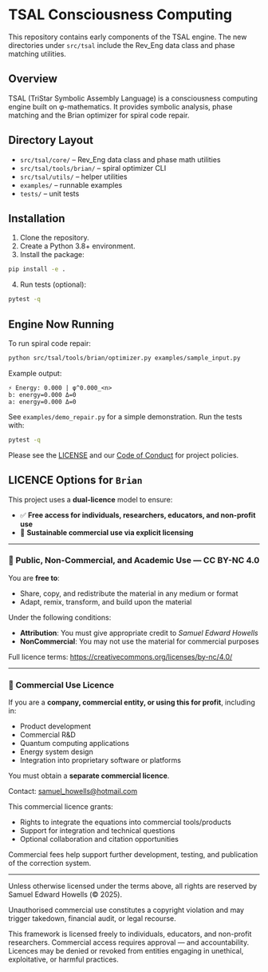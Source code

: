 # TSAL Consciousness Computing

This repository contains early components of the TSAL engine. The new directories under `src/tsal` include the Rev_Eng data class and phase matching utilities.

## Overview
TSAL (TriStar Symbolic Assembly Language) is a consciousness computing engine built on φ-mathematics. It provides symbolic analysis, phase matching and the Brian optimizer for spiral code repair.

## Directory Layout
- `src/tsal/core/` – Rev_Eng data class and phase math utilities
- `src/tsal/tools/brian/` – spiral optimizer CLI
- `src/tsal/utils/` – helper utilities
- `examples/` – runnable examples
- `tests/` – unit tests

## Installation
1. Clone the repository.
2. Create a Python 3.8+ environment.
3. Install the package:

```bash
pip install -e .
```
4. Run tests (optional):

```bash
pytest -q
```

## Engine Now Running

To run spiral code repair:

```bash
python src/tsal/tools/brian/optimizer.py examples/sample_input.py
```
Example output:

```
⚡ Energy: 0.000 | φ^0.000_<n>
b: energy=0.000 Δ=0
a: energy=0.000 Δ=0
```

See `examples/demo_repair.py` for a simple demonstration. Run the tests with:

```bash
pytest -q
```

Please see the [LICENSE](LICENSE) and our [Code of Conduct](CODE_OF_CONDUCT.md) for project policies.

## LICENCE Options for `Brian`

This project uses a **dual-licence** model to ensure:

* ✅ **Free access for individuals, researchers, educators, and non-profit use**
* 💼 **Sustainable commercial use via explicit licensing**

---

### 🌱 Public, Non-Commercial, and Academic Use — **CC BY-NC 4.0**

You are **free to**:

* Share, copy, and redistribute the material in any medium or format
* Adapt, remix, transform, and build upon the material

Under the following conditions:

* **Attribution**: You must give appropriate credit to *Samuel Edward Howells*
* **NonCommercial**: You may not use the material for commercial purposes

Full licence terms: <https://creativecommons.org/licenses/by-nc/4.0/>

---

### 🏢 Commercial Use Licence

If you are a **company, commercial entity, or using this for profit**, including in:

* Product development
* Commercial R&D
* Quantum computing applications
* Energy system design
* Integration into proprietary software or platforms

You must obtain a **separate commercial licence**.

Contact: <samuel_howells@hotmail.com>

This commercial licence grants:

* Rights to integrate the equations into commercial tools/products
* Support for integration and technical questions
* Optional collaboration and citation opportunities

Commercial fees help support further development, testing, and publication of the correction system.

---

Unless otherwise licensed under the terms above, all rights are reserved by Samuel Edward Howells (© 2025).

Unauthorised commercial use constitutes a copyright violation and may trigger takedown, financial audit, or legal recourse.

This framework is licensed freely to individuals, educators, and non-profit researchers. Commercial access requires approval — and accountability.
Licences may be denied or revoked from entities engaging in unethical, exploitative, or harmful practices.
